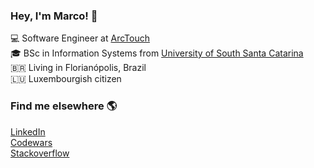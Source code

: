 ### Hey, I'm Marco! 👋

💻 Software Engineer at [ArcTouch](https://www.linkedin.com/company/arctouch/) <br>
🎓 BSc in Information Systems from [University of South Santa Catarina](https://www.linkedin.com/school/universidade-do-sul-de-santa-catarina/) <br>
🇧🇷 Living in Florianópolis, Brazil <br>
🇱🇺 Luxembourgish citizen

### Find me elsewhere 🌎

[LinkedIn](https://www.linkedin.com/in/marcoamrm) <br>
[Codewars](https://www.codewars.com/users/marco-amorim) <br>
[Stackoverflow](https://stackoverflow.com/users/12823161/marco-amorim)
